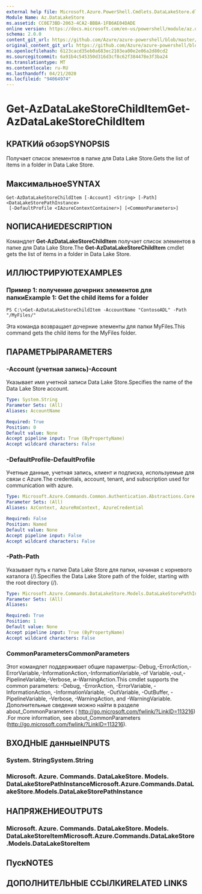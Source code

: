 ```yaml
---
external help file: Microsoft.Azure.PowerShell.Cmdlets.DataLakeStore.dll-Help.xml
Module Name: Az.DataLakeStore
ms.assetid: CC0E73BD-2063-4CA2-BBBA-1FB6AE04DADE
online version: https://docs.microsoft.com/en-us/powershell/module/az.datalakestore/get-azdatalakestorechilditem
schema: 2.0.0
content_git_url: https://github.com/Azure/azure-powershell/blob/master/src/DataLakeStore/DataLakeStore/help/Get-AzDataLakeStoreChildItem.md
original_content_git_url: https://github.com/Azure/azure-powershell/blob/master/src/DataLakeStore/DataLakeStore/help/Get-AzDataLakeStoreChildItem.md
ms.openlocfilehash: 6123cacd35eb0a683ec2103ea00e2e06a2d80cd2
ms.sourcegitcommit: 6a91b4c545350d316d3cf8c62f384478e3f3ba24
ms.translationtype: MT
ms.contentlocale: ru-RU
ms.lasthandoff: 04/21/2020
ms.locfileid: "94064974"
---
```

# <span data-ttu-id="0b154-101">Get-AzDataLakeStoreChildItem</span><span class="sxs-lookup"><span data-stu-id="0b154-101">Get-AzDataLakeStoreChildItem</span></span>

## <span data-ttu-id="0b154-102">КРАТКИй обзор</span><span class="sxs-lookup"><span data-stu-id="0b154-102">SYNOPSIS</span></span>
<span data-ttu-id="0b154-103">Получает список элементов в папке для Data Lake Store.</span><span class="sxs-lookup"><span data-stu-id="0b154-103">Gets the list of items in a folder in Data Lake Store.</span></span>

## <span data-ttu-id="0b154-104">Максимальное</span><span class="sxs-lookup"><span data-stu-id="0b154-104">SYNTAX</span></span>

```
Get-AzDataLakeStoreChildItem [-Account] <String> [-Path] <DataLakeStorePathInstance>
 [-DefaultProfile <IAzureContextContainer>] [<CommonParameters>]
```

## <span data-ttu-id="0b154-105">NОПИСАНИЕ</span><span class="sxs-lookup"><span data-stu-id="0b154-105">DESCRIPTION</span></span>
<span data-ttu-id="0b154-106">Командлет **Get-AzDataLakeStoreChildItem** получает список элементов в папке для Data Lake Store.</span><span class="sxs-lookup"><span data-stu-id="0b154-106">The **Get-AzDataLakeStoreChildItem** cmdlet gets the list of items in a folder in Data Lake Store.</span></span>

## <span data-ttu-id="0b154-107">ИЛЛЮСТРИРУЮТ</span><span class="sxs-lookup"><span data-stu-id="0b154-107">EXAMPLES</span></span>

### <span data-ttu-id="0b154-108">Пример 1: получение дочерних элементов для папки</span><span class="sxs-lookup"><span data-stu-id="0b154-108">Example 1: Get the child items for a folder</span></span>
```
PS C:\>Get-AzDataLakeStoreChildItem -AccountName "ContosoADL" -Path "/MyFiles/"
```

<span data-ttu-id="0b154-109">Эта команда возвращает дочерние элементы для папки MyFiles.</span><span class="sxs-lookup"><span data-stu-id="0b154-109">This command gets the child items for the MyFiles folder.</span></span>

## <span data-ttu-id="0b154-110">ПАРАМЕТРЫ</span><span class="sxs-lookup"><span data-stu-id="0b154-110">PARAMETERS</span></span>

### <span data-ttu-id="0b154-111">-Account (учетная запись)</span><span class="sxs-lookup"><span data-stu-id="0b154-111">-Account</span></span>
<span data-ttu-id="0b154-112">Указывает имя учетной записи Data Lake Store.</span><span class="sxs-lookup"><span data-stu-id="0b154-112">Specifies the name of the Data Lake Store account.</span></span>

```yaml
Type: System.String
Parameter Sets: (All)
Aliases: AccountName

Required: True
Position: 0
Default value: None
Accept pipeline input: True (ByPropertyName)
Accept wildcard characters: False
```

### <span data-ttu-id="0b154-113">-DefaultProfile</span><span class="sxs-lookup"><span data-stu-id="0b154-113">-DefaultProfile</span></span>
<span data-ttu-id="0b154-114">Учетные данные, учетная запись, клиент и подписка, используемые для связи с Azure.</span><span class="sxs-lookup"><span data-stu-id="0b154-114">The credentials, account, tenant, and subscription used for communication with azure.</span></span>

```yaml
Type: Microsoft.Azure.Commands.Common.Authentication.Abstractions.Core.IAzureContextContainer
Parameter Sets: (All)
Aliases: AzContext, AzureRmContext, AzureCredential

Required: False
Position: Named
Default value: None
Accept pipeline input: False
Accept wildcard characters: False
```

### <span data-ttu-id="0b154-115">-Path</span><span class="sxs-lookup"><span data-stu-id="0b154-115">-Path</span></span>
<span data-ttu-id="0b154-116">Указывает путь к папке Data Lake Store для папки, начиная с корневого каталога (/).</span><span class="sxs-lookup"><span data-stu-id="0b154-116">Specifies the Data Lake Store path of the folder, starting with the root directory (/).</span></span>

```yaml
Type: Microsoft.Azure.Commands.DataLakeStore.Models.DataLakeStorePathInstance
Parameter Sets: (All)
Aliases:

Required: True
Position: 1
Default value: None
Accept pipeline input: True (ByPropertyName)
Accept wildcard characters: False
```

### <span data-ttu-id="0b154-117">CommonParameters</span><span class="sxs-lookup"><span data-stu-id="0b154-117">CommonParameters</span></span>
<span data-ttu-id="0b154-118">Этот командлет поддерживает общие параметры:-Debug,-ErrorAction,-ErrorVariable,-InformationAction,-InformationVariable,-of Variable,-out,-PipelineVariable,-Verbose, и-WarningAction.</span><span class="sxs-lookup"><span data-stu-id="0b154-118">This cmdlet supports the common parameters: -Debug, -ErrorAction, -ErrorVariable, -InformationAction, -InformationVariable, -OutVariable, -OutBuffer, -PipelineVariable, -Verbose, -WarningAction, and -WarningVariable.</span></span> <span data-ttu-id="0b154-119">Дополнительные сведения можно найти в разделе about_CommonParameters ( http://go.microsoft.com/fwlink/?LinkID=113216) .</span><span class="sxs-lookup"><span data-stu-id="0b154-119">For more information, see about_CommonParameters (http://go.microsoft.com/fwlink/?LinkID=113216).</span></span>

## <span data-ttu-id="0b154-120">ВХОДНЫЕ данные</span><span class="sxs-lookup"><span data-stu-id="0b154-120">INPUTS</span></span>

### <span data-ttu-id="0b154-121">System. String</span><span class="sxs-lookup"><span data-stu-id="0b154-121">System.String</span></span>

### <span data-ttu-id="0b154-122">Microsoft. Azure. Commands. DataLakeStore. Models. DataLakeStorePathInstance</span><span class="sxs-lookup"><span data-stu-id="0b154-122">Microsoft.Azure.Commands.DataLakeStore.Models.DataLakeStorePathInstance</span></span>

## <span data-ttu-id="0b154-123">НАПРЯЖЕНИЕ</span><span class="sxs-lookup"><span data-stu-id="0b154-123">OUTPUTS</span></span>

### <span data-ttu-id="0b154-124">Microsoft. Azure. Commands. DataLakeStore. Models. DataLakeStoreItem</span><span class="sxs-lookup"><span data-stu-id="0b154-124">Microsoft.Azure.Commands.DataLakeStore.Models.DataLakeStoreItem</span></span>

## <span data-ttu-id="0b154-125">Пуск</span><span class="sxs-lookup"><span data-stu-id="0b154-125">NOTES</span></span>

## <span data-ttu-id="0b154-126">ДОПОЛНИТЕЛЬНЫЕ ССЫЛКИ</span><span class="sxs-lookup"><span data-stu-id="0b154-126">RELATED LINKS</span></span>
